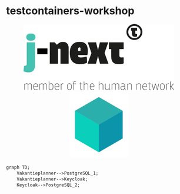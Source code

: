 # testcontainers-workshop

<p align="middle">
    <img src="logo.svg" height="180"/>
    <img src="testcontainers-logo.svg" height="180"/>
</p>    

```mermaid
graph TD;
    Vakantieplanner-->PostgreSQL_1;
    Vakantieplanner-->Keycloak;
    Keycloak-->PostgreSQL_2;
```
